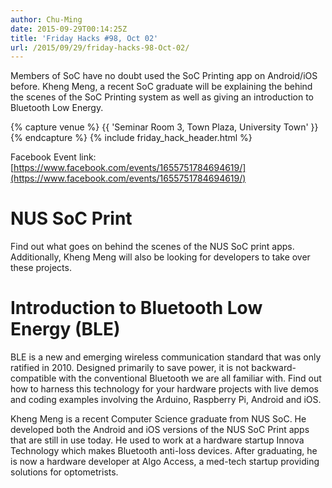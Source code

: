 ```yaml
---
author: Chu-Ming
date: 2015-09-29T00:14:25Z
title: 'Friday Hacks #98, Oct 02'
url: /2015/09/29/friday-hacks-98-Oct-02/
---
```


Members of SoC have no doubt used the SoC Printing app on Android/iOS before. Kheng Meng, a recent SoC graduate will be explaining the behind the scenes of the SoC Printing system as well as giving an introduction to Bluetooth Low Energy.

{% capture venue %}
    {{ 'Seminar Room 3, Town Plaza, University Town' }}
{% endcapture %}
{% include friday_hack_header.html %}

Facebook Event link: [https://www.facebook.com/events/1655751784694619/](https://www.facebook.com/events/1655751784694619/)

# NUS SoC Print

Find out what goes on behind the scenes of the NUS SoC print apps. Additionally, Kheng Meng will also be looking for developers to take over these projects.

# Introduction to Bluetooth Low Energy (BLE)

BLE is a new and emerging wireless communication standard that was only ratified in 2010. Designed primarily to save power, it is not backward-compatible with the conventional Bluetooth we are all familiar with. Find out how to harness this technology for your hardware projects with live demos and coding examples involving the Arduino, Raspberry Pi, Android and iOS.

Kheng Meng is a recent Computer Science graduate from NUS SoC. He developed both the Android and iOS versions of the NUS SoC Print apps that are still in use today. He used to work at a hardware startup Innova Technology which makes Bluetooth anti-loss devices. After graduating, he is now a hardware developer at Algo Access, a med-tech startup providing solutions for optometrists.